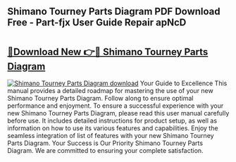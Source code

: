 ## Shimano Tourney Parts Diagram PDF Download Free - Part-fjx User Guide Repair apNcD

# <h2><a href="http://dfkahh.blite.top/?on=Shimano+Tourney+Parts+Diagram">🔗Download New 👉🔴 Shimano Tourney Parts Diagram</a></h2>

[![Shimano Tourney Parts Diagram download](https://i.imgur.com/lujVjoI.png)](http://dfkahh.blite.top/?on=Shimano+Tourney+Parts+Diagram)
Your Guide to Excellence This manual provides a detailed roadmap for mastering the use of your new Shimano Tourney Parts Diagram. Follow along to ensure optimal performance and enjoyment. To ensure a successful experience with your new Shimano Tourney Parts Diagram, please read this user manual carefully before use. It includes detailed instructions for product setup, as well as information on how to use its various features and capabilities. Enjoy the seamless integration of list of features with your new Shimano Tourney Parts Diagram. Your Success is Our Priority Shimano Tourney Parts Diagram. We are committed to ensuring your complete satisfaction.
